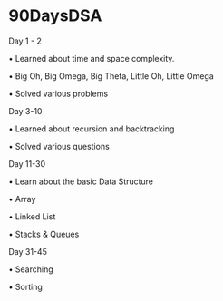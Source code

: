 # 90DaysDSA

Day 1 - 2

 •	Learned about time and space complexity.
 
 •	Big Oh, Big Omega, Big Theta, Little Oh, Little Omega
 
 •	Solved various problems

Day 3-10

•	Learned about recursion and backtracking

•	Solved various questions 

Day 11-30

•	Learn about the basic Data Structure

•	Array

•	Linked List

•	Stacks & Queues

Day 31-45

•	Searching

•	Sorting 
